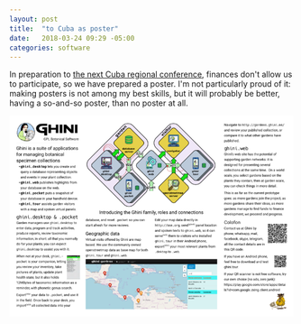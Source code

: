 ```yaml
---
layout: post
title:  "to Cuba as poster"
date:   2018-03-24 09:29 -05:00
categories: software
---
```


In preparation to [the next Cuba regional
conference](http://botanicalbridges.planta.ngo), finances don't allow us to
participate, so we have prepared a poster.  I'm not particularly proud of
it: making posters is not among my best skills, but it will probably be
better, having a so-and-so poster, than no poster at all.

![the poster](/images/2018-03-22-cuba-poster.png)

